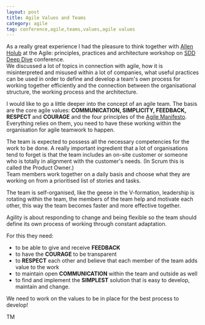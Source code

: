 ```yaml
---
layout: post
title: Agile Values and Teams
category: agile
tag: conference,agile,teams,values,agile values
---
```


As a really great experience I had the pleasure to think together with <a href="https://twitter.com/allenholub">Allen Holub</a> at the Agile: principles, practices and architecture workshop on
<a href="http://sddconf.com/deepdive/">SDD Deep Dive</a> conference.
<br/>
We discussed a lot of topics in connection with agile, how it is misinterpreted and misused within a lot of companies,
what useful practices can be used in order to define and develop a team's own process for working together efficiently
and the connection between the organisational structure, the working process and the architecture.

I would like to go a little deeper into the concept of an agile team. The basis are the core agile values: <strong>COMMUNICATION, SIMPLICITY, FEEDBACK, RESPECT </strong> and <strong>COURAGE</strong> and the four principles of the <a href="http://www.agilemanifesto.org/">Agile Manifesto</a>.
Everything relies on them, you need to have these working within the organisation for agile teamwork to happen.

The team is expected to possess all the necessary competencies for the work to be done. A really important ingredient that a lot of organisations tend to forget is
that the team includes an on-site customer or someone who is totally in alignment with the customer's needs. (In Scrum this is called the Product Owner.)
<br/>
Team members work together on a daily basis and choose what they are working on from a prioritised list of stories and tasks.

The team is self-organised, like the geese in the V-formation, leadership is rotating within the team, the members of the team help and motivate each other,
this way the team becomes faster and more effective together.

Agility is about responding to change and being flexible so the team should define its own process of working through constant adaptation.

For this they need:


- to be able to give and receive <strong>FEEDBACK</strong>
- to have the <strong>COURAGE</strong> to be transparent
- to <strong>RESPECT</strong> each other and believe that each member of the team adds value to the work
- to maintain open <strong>COMMUNICATION</strong> within the team and outside as well
- to find and implement the <strong>SIMPLEST</strong> solution that is easy to develop, maintain and change.


We need to work on the values to be in place for the best process to develop!

TM
